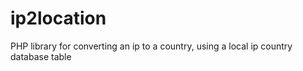 # ip2location
PHP library for converting an ip to a country, using a local ip country database table
